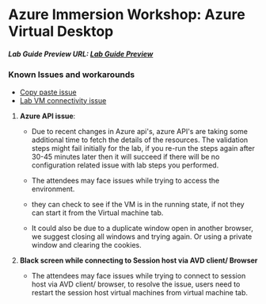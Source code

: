 # Azure Immersion Workshop: Azure Virtual Desktop

##### Lab Guide Preview URL: [Lab Guide Preview](https://experience.cloudlabs.ai/#/labguidepreview/8256ead2-c380-4c5d-aabe-5f422d0b0fc4)

### Known Issues and workarounds
- [Copy paste issue](https://docs.cloudlabs.ai/Learner/Troubleshooting/CopyPaste)
- [Lab VM connectivity issue](https://docs.cloudlabs.ai/Learner/Troubleshooting/RDP)

1. **Azure API issue**: 

    - Due to recent changes in Azure api's, azure API's are taking some additional time to fetch the details of the resources. The validation steps might fail initially for the lab, if you re-run the steps again after 30-45 minutes later then it will succeed if there will be no configuration related issue with lab steps you performed.

    - The attendees may face issues while trying to access the environment.
    - they can check to see if the VM is in the running state, if not they can start it from the Virtual machine tab. 
    - It could also be due to a duplicate window open in another browser, we suggest closing all windows and trying again. Or using a private window and clearing the cookies.  

2. **Black screen while connecting to Session host via AVD client/ Browser**
     - The attendees may face issues while trying to connect to session host via AVD client/ browser, to resolve the issue, users need to restart the session host virtual machines from virtual machine tab.
